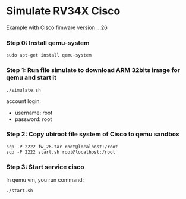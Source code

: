# Simulate RV34X Cisco

Example with Cisco fimware version ...26

### Step 0: Install qemu-system
```
sudo apt-get install qemu-system
```

### Step 1: Run file simulate to download ARM 32bits image for qemu and start it
```
./simulate.sh
```
account login:
- username: root
- password: root

### Step 2: Copy ubiroot file system of Cisco to qemu sandbox
```
scp -P 2222 fw_26.tar root@localhost:/root
scp -P 2222 start.sh root@localhost:/root
```
### Step 3: Start service cisco
In qemu vm, you run command:
```
./start.sh
```
